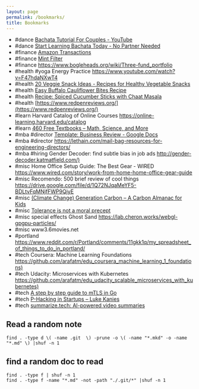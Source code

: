 ```yaml
---
layout: page
permalink: /bookmarks/
title: Bookmarks
---
```


- #dance [Bachata Tutorial For Couples - YouTube](https://www.youtube.com/watch?v=2PyZywgrQOQ)
- #dance [Start Learning Bachata Today - No Partner Needed](https://www.bachatadanceacademyonline.com/solo-bachata-class-page?cid=c60961d4-4e3f-4cf4-865b-4deebb5baee7)
- #finance [Amazon Transactions](https://www.amazon.com/cpe/yourpayments/transactions)
- #finance [Mint Filter](https://mint.intuit.com/transaction.event#location:{"startDate":"02/01/2021","endDate":"01/01/2022","query":"category=:Melissa"})
- #finance https://www.bogleheads.org/wiki/Three-fund_portfolio
- #health #yoga Energy Practice <https://www.youtube.com/watch?v=F47hdaNXwT4>
- #health [20 Veggie Snack Ideas - Recipes for Healthy Vegetable Snacks](https://www.thekitchn.com/healthy-vegetable-snacks-233565)
- #health [Easy Buffalo Cauliflower Bites Recipe](https://www.thekitchn.com/easy-3-ingredient-buffalo-cauliflower-bites-261643)
- #health [Recipe: Spiced Cucumber Sticks with Chaat Masala](https://www.thekitchn.com/recipe-spiced-cucumber-with-chaat-masala-recipes-from-the-kitchn-201289)
- #health [https://www.redpenreviews.org/](https://www.redpenreviews.org/)
- #learn Harvard Catalog of Online Courses <https://online-learning.harvard.edu/catalog>
- #learn [460 Free Textbooks – Math, Science, and More](https://www.freecodecamp.org/news/free-textbooks-math-science-and-more-online-pdf-for-college-and-high-school/)
- #mba #director [Template: Business Review - Google Docs](https://docs.google.com/document/d/12kqcGYQzkHpY884viKGsh3zeBioYYlMeFJQYx-vFibE/edit#)
- #mba #director https://lethain.com/mail-bag-resources-for-engineering-directors/
- #mba #hiring Gender Decoder: find subtle bias in job ads <http://gender-decoder.katmatfield.com/)>
- #misc Home Office Setup Guide: The Best Gear - WIRED <https://www.wired.com/story/work-from-home-home-office-gear-guide>
- #misc Recomendo: 500 brief review of cool things <https://drive.google.com/file/d/1Q72NJqaMeYF5-BDLtvFqMNjfFWP9QjyE>
- #misc [(Climate Change) Generation Carbon – A Carbon Almanac for Kids](https://thecarbonalmanac.org/kids/)
- #misc [Tolerance is not a moral precept](https://extranewsfeed.com/tolerance-is-not-a-moral-precept-1af7007d6376)
- #misc special effects Ghost Sand <https://lab.cheron.works/webgl-gpgpu-particles/>
- #misc www3.6movies.net
- #portland https://www.reddit.com/r/Portland/comments/11gkk1q/my_spreadsheet_of_things_to_do_in_portland/
- #tech Coursera: Machine Learning Foundations <https://github.com/arafatm/edu_coursera_machine_learning_1_foundations)>
- #tech Udacity: Microservices with Kubernetes <https://github.com/arafatm/edu_udacity_scalable_microservices_with_kubernetes)>
- #tech [A step by step guide to mTLS in Go](https://venilnoronha.io/a-step-by-step-guide-to-mtls-in-go)
- #tech [P-Hacking in Startups – Luke Kanies](https://lukekanies.com/p-hacking-in-startups/)
- #tech [summarize.tech: AI-powered video summaries](https://www.summarize.tech/)

## Read a random note

```
find . -type d \( -name .git  \) -prune -o \( -name "*.mkd" -o -name "*.md" \) |shuf -n 1
```

## find a random doc to read

```
find . -type f | shuf -n 1
find . -type f -name "*.md" -not -path "./.git/*" |shuf -n 1
```

